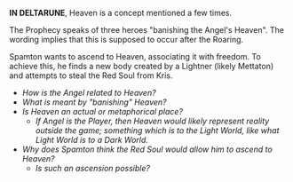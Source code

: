 **IN DELTARUNE**, Heaven is a concept mentioned a few times.

<a onclick="loadFile('Prophecy.md')">The Prophecy</a> speaks of three heroes "banishing the Angel's Heaven". The wording implies that this is supposed to occur after <a onclick="loadFile('The Roaring.md')">the Roaring</a>.

<a onclick="loadFile('Spamton G. Spamton.md')">Spamton</a> wants to ascend to Heaven, associating it with freedom. To achieve this, he finds a new body created by a Lightner (likely <a onclick="loadFile('Mettaton.md')">Mettaton</a>) and attempts to steal <a onclick="loadFile('Red Soul.md')">the Red Soul</a> from <a onclick="loadFile('Kris.md')">Kris</a>.

- _How is <a onclick="loadFile('Doctor W. D. Gaster.md')">the Angel</a> related to Heaven?_
- _What is meant by "banishing" Heaven?_
- _Is Heaven an actual or metaphorical place?_
    - _If Angel is the Player, then Heaven would likely represent reality outside the game; something which is to the Light World, like what Light World is to a Dark World._
- _Why does Spamton think the Red Soul would allow him to ascend to Heaven?_
    - _Is such an ascension possible?_